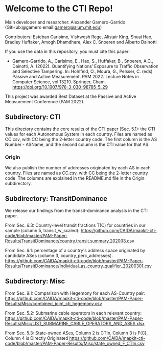 # Welcome to the CTI Repo!
Main developer and researcher: Alexander Gamero-Garrido (GitHub:@gamero email:gamero@alum.mit.edu)

Contributors: Esteban Carisimo, Vishwesh Rege, Alistair King, Shuai Hao, Bradley Huffaker, Amogh Dhamdhere, Alex C. Snoeren and Alberto Dainotti

If you use the data in this repository, you must cite this paper:

- Gamero-Garrido, A., Carisimo, E., Hao, S., Huffaker, B., Snoeren, A.C., Dainotti, A. (2022). Quantifying Nations’ Exposure to Traffic Observation and Selective Tampering. In: Hohlfeld, O., Moura, G., Pelsser, C. (eds) Passive and Active Measurement. PAM 2022. Lecture Notes in Computer Science, vol 13210. Springer, Cham. https://doi.org/10.1007/978-3-030-98785-5_29

This project was awarded Best Dataset at the Passive and Active Measurement Conference (PAM 2022).

## Subdirectory: CTI

This directory contains the core results of the CTI paper (Sec. 5.1): the CTI values for each Autonomous System in each country.
Files are named as CC.csv, with CC being the 2-letter country code.
The first column is the AS Number - ASName, and the second column is the CTI value for that AS.

### Origin

We also publish the number of addresses originated by each AS in each country. Files are named as CC.csv, with CC being the 2-letter country code.
The columns are explained in the README.md file in the Origin subdirectory.

## Subdirectory: TransitDominance

We release our findings from the transit-dominance analysis in the CTI paper.
  
From Sec. 6.3: Country-level transit fractions T(C) for countries in our sample (column 5, transit_w_scaled):
https://github.com/CAIDA/mapkit-cti-code/blob/master/PAM-Paper-Results/TransitDominance/country.transit.summary.202003.csv 
  
From Sec. 6.1: percentage of a country's address space originated by candidate ASes (column 3, country_perc_addresses).
https://github.com/CAIDA/mapkit-cti-code/blob/master/PAM-Paper-Results/TransitDominance/individual_as_country_qualifier_20200301.csv
  
## Subdirectory: Misc
  
From Sec. 9.1: Comparison with Hegemony for each AS-Country pair:
  https://github.com/CAIDA/mapkit-cti-code/blob/master/PAM-Paper-Results/Misc/combined_joint_cti_hegemony.csv
  
From Sec. 5.2: Submarine cable operators in each relevant country:
  https://github.com/CAIDA/mapkit-cti-code/blob/master/PAM-Paper-Results/Misc/LIST_SUBMARINE_CABLE_OPERATORS_AND_ASES.xlsx
  
 From Sec. 5.3: State-owned ASes, Column 2 is CTIn, Column 3 is F(C), Column 4 is Directly Originated
  https://github.com/CAIDA/mapkit-cti-code/blob/master/PAM-Paper-Results/Misc/state_owned_F_CTIn.csv
  
  
